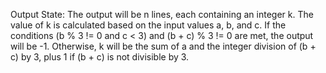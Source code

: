 Output State: The output will be n lines, each containing an integer k. The value of k is calculated based on the input values a, b, and c. If the conditions (b % 3 != 0 and c < 3) and (b + c) % 3 != 0 are met, the output will be -1. Otherwise, k will be the sum of a and the integer division of (b + c) by 3, plus 1 if (b + c) is not divisible by 3.